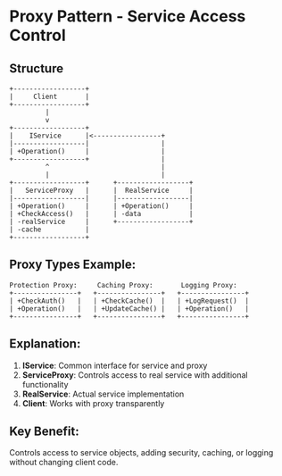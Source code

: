 # Proxy Pattern - Service Access Control

## Structure
```
+------------------+
|     Client       |
+------------------+
         |
         v
+------------------+
|    IService      |<-----------------+
|------------------|                  |
| +Operation()     |                  |
+------------------+                  |
         ^                            |
         |                            |
+------------------+      +------------------+
|   ServiceProxy   |      |  RealService     |
|------------------|      |------------------|
| +Operation()     |      | +Operation()     |
| +CheckAccess()   |      | -data            |
| -realService     |      +------------------+
| -cache           |
+------------------+
```

## Proxy Types Example:
```
Protection Proxy:     Caching Proxy:       Logging Proxy:
+----------------+   +----------------+   +----------------+
| +CheckAuth()   |   | +CheckCache()  |   | +LogRequest()  |
| +Operation()   |   | +UpdateCache() |   | +Operation()   |
+----------------+   +----------------+   +----------------+
```

## Explanation:
1. **IService**: Common interface for service and proxy
2. **ServiceProxy**: Controls access to real service with additional functionality
3. **RealService**: Actual service implementation
4. **Client**: Works with proxy transparently

## Key Benefit:
Controls access to service objects, adding security, caching, or logging without changing client code.